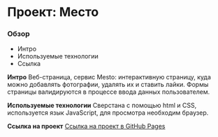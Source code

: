 # Проект: Место

### Обзор

- Интро
- Используемые технологии
- Ссылка

**Интро**
Веб-страница, сервис Mesto: интерактивную страницу, куда можно добавлять фотографии, удалять их и ставить лайки. Формы страницы валидируются в процессе ввода данных пользователем.

**Используемые технологии**
Сверстана с помощью html и CSS, используется язык JavaScript, для просмотра необходим браузер.

**Ссылка на проект**
[Ссылка на проект в GitHub Pages](https://elizaveta-m1234.github.io/mesto/)
